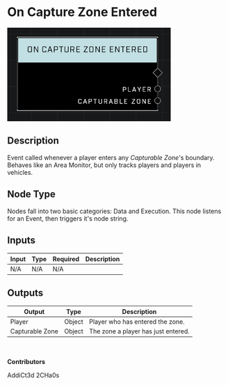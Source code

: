 # On Capture Zone Entered
![alt text](../../../.gitbook/assets/on-capture-zone-entered.png)
## Description
Event called whenever a player enters any *Capturable Zone*'s boundary. Behaves like an Area Monitor, but only tracks players and players in vehicles.

## Node Type
Nodes fall into two basic categories: Data and Execution. This node listens for an Event, then triggers it's node string.

## Inputs
| Input | Type | Required | Description |
|------------------|------------------|----------|--------------------------------------------------------------|
| N/A | N/A | N/A | |

## Outputs
| Output | Type | Description |
|------------------|------------------|--------------------------------------------------------------|
| Player | Object | Player who has entered the zone.|
| Capturable Zone | Object | The zone a player has just entered.|

\
\
**Contributors**

AddiCt3d 2CHa0s